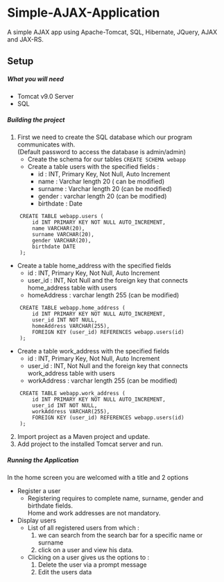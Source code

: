 # Simple-AJAX-Application

A simple AJAX app using Apache-Tomcat, SQL, Hibernate, JQuery, AJAX and JAX-RS.

## Setup

##### What you will need
* Tomcat  v9.0 Server
* SQL

##### Building the project

1. First we need to create the SQL database which our program communicates with.  
(Default password to access the database is admin/admin)  
    * Create the schema for our tables
    `CREATE SCHEMA webapp`
    * Create a table users with the specified fields :
       * id : INT, Primary Key, Not Null, Auto Increment
       * name : Varchar length 20 ( can be modified)
       * surname : Varchar length 20 (can be modified)
       * gender : varchar length 20 (can be modified)
       * birthdate : Date

```
	CREATE TABLE webapp.users (  
	    id INT PRIMARY KEY NOT NULL AUTO_INCREMENT,  
	    name VARCHAR(20),  
	    surname VARCHAR(20),  
	    gender VARCHAR(20),  
	    birthdate DATE  
	);
```
   - Create a table home_address with the specified fields
     * id : INT, Primary Key, Not Null, Auto Increment
     * user_id : INT, Not Null and the foreign key that connects home_address table with users
     * homeAddress : varchar length 255 (can be modified)   

```
    CREATE TABLE webapp.home_address (
        id INT PRIMARY KEY NOT NULL AUTO_INCREMENT,
        user_id INT NOT NULL,
        homeAddress VARCHAR(255),
        FOREIGN KEY (user_id) REFERENCES webapp.users(id)
    );
```
    

   - Create a table work_address with the specified fields
     * id : INT, Primary Key, Not Null, Auto Increment
     * user_id : INT, Not Null and the foreign key that connects work_address table with users
     * workAddress : varchar length 255 (can be modified)
     

```
    CREATE TABLE webapp.work_address (
        id INT PRIMARY KEY NOT NULL AUTO_INCREMENT,
        user_id INT NOT NULL,
        workAddress VARCHAR(255),
        FOREIGN KEY (user_id) REFERENCES webapp.users(id)
    );
```

2. Import project as a Maven project and update.
3. Add project to the installed Tomcat server and run.

##### Running the Application
In the home screen you are welcomed with a title and 2 options
* Register a user
    * Registering requires to complete name, surname, gender and birthdate fields.  
		Home and work addresses are not mandatory.
* Display users
    * List of all registered users from which :
       1. we can search from the search bar for a specific name or surname
       2. click on a user and view his data.
    * Clicking on a user gives us the options to :
       1. Delete the user via a prompt message
       2. Edit the users data
